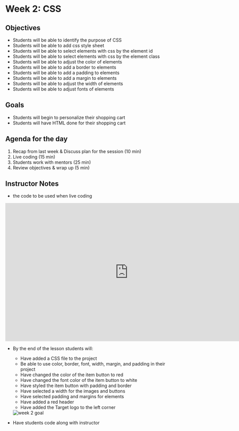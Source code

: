 # Week 2: CSS

## Objectives

- Students will be able to identify the purpose of CSS
- Students will be able to add css style sheet
- Students will be able to select elements with css by the element id
- Students will be able to select elements with css by the element class
- Students will be able to adjust the color of elements
- Students will be able to add a border to elements
- Students will be able to add a padding to elements
- Students will be able to add a margin to elements
- Students will be able to adjust the width of elements
- Students will be able to adjust fonts of elements

## Goals

- Students will begin to personalize their shopping cart
- Students will have HTML done for their shopping cart

## Agenda for the day

1. Recap from last week & Discuss plan for the session (10 min)
2. Live coding (15 min)
3. Students work with mentors (25 min)
4. Review objectives & wrap up (5 min)

## Instructor Notes

- the code to be used when live coding

<iframe
  width="768"
  height="432"
  src="https://stackblitz.com/edit/week2csslesson?embed=1&file=style.css"
  frameborder="0"
  scrolling="no"
  allow="fullscreen; clipboard-read; clipboard-write"
  allowfullscreen
></iframe>

- By the end of the lesson students will:

  - Have added a CSS file to the project
  - Be able to use color, border, font, width, margin, and padding in their project
  - Have changed the color of the item button to red
  - Have changed the font color of the item button to white
  - Have styled the item button with padding and border
  - Have selected a width for the images and buttons
  - Have selected padding and margins for elements
  - Have added a red header
  - Have added the Target logo to the left corner

   <Image src="/images/goal-week-2.png" alt="week 2 goal" width={600} height={600}/>

- Have students code along with instructor
